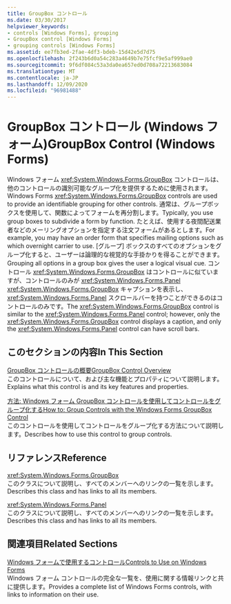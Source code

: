 ```yaml
---
title: GroupBox コントロール
ms.date: 03/30/2017
helpviewer_keywords:
- controls [Windows Forms], grouping
- GroupBox control [Windows Forms]
- grouping controls [Windows Forms]
ms.assetid: ee7fb3ed-2fae-4df3-bdeb-15d42e5d7d75
ms.openlocfilehash: 2f243b6d0a54c283a4649b7e75fcf9e5af999ae0
ms.sourcegitcommit: 9f6df084c53a3da0ea657ed0d708a72213683084
ms.translationtype: MT
ms.contentlocale: ja-JP
ms.lasthandoff: 12/09/2020
ms.locfileid: "96981488"
---
```

# <a name="groupbox-control-windows-forms"></a><span data-ttu-id="1a503-102">GroupBox コントロール (Windows フォーム)</span><span class="sxs-lookup"><span data-stu-id="1a503-102">GroupBox Control (Windows Forms)</span></span>
<span data-ttu-id="1a503-103">Windows フォーム <xref:System.Windows.Forms.GroupBox> コントロールは、他のコントロールの識別可能なグループ化を提供するために使用されます。</span><span class="sxs-lookup"><span data-stu-id="1a503-103">Windows Forms <xref:System.Windows.Forms.GroupBox> controls are used to provide an identifiable grouping for other controls.</span></span> <span data-ttu-id="1a503-104">通常は、グループボックスを使用して、関数によってフォームを再分割します。</span><span class="sxs-lookup"><span data-stu-id="1a503-104">Typically, you use group boxes to subdivide a form by function.</span></span> <span data-ttu-id="1a503-105">たとえば、使用する夜間配送業者などのメーリングオプションを指定する注文フォームがあるとします。</span><span class="sxs-lookup"><span data-stu-id="1a503-105">For example, you may have an order form that specifies mailing options such as which overnight carrier to use.</span></span> <span data-ttu-id="1a503-106">[グループ] ボックスのすべてのオプションをグループ化すると、ユーザーは論理的な視覚的な手掛かりを得ることができます。</span><span class="sxs-lookup"><span data-stu-id="1a503-106">Grouping all options in a group box gives the user a logical visual cue.</span></span> <span data-ttu-id="1a503-107">コントロール <xref:System.Windows.Forms.GroupBox> はコントロールに似ていますが、コントロールのみが <xref:System.Windows.Forms.Panel> <xref:System.Windows.Forms.GroupBox> キャプションを表示し、 <xref:System.Windows.Forms.Panel> スクロールバーを持つことができるのはコントロールのみです。</span><span class="sxs-lookup"><span data-stu-id="1a503-107">The <xref:System.Windows.Forms.GroupBox> control is similar to the <xref:System.Windows.Forms.Panel> control; however, only the <xref:System.Windows.Forms.GroupBox> control displays a caption, and only the <xref:System.Windows.Forms.Panel> control can have scroll bars.</span></span>  
  
## <a name="in-this-section"></a><span data-ttu-id="1a503-108">このセクションの内容</span><span class="sxs-lookup"><span data-stu-id="1a503-108">In This Section</span></span>  
 [<span data-ttu-id="1a503-109">GroupBox コントロールの概要</span><span class="sxs-lookup"><span data-stu-id="1a503-109">GroupBox Control Overview</span></span>](groupbox-control-overview-windows-forms.md)  
 <span data-ttu-id="1a503-110">このコントロールについて、および主な機能とプロパティについて説明します。</span><span class="sxs-lookup"><span data-stu-id="1a503-110">Explains what this control is and its key features and properties.</span></span>  
  
 [<span data-ttu-id="1a503-111">方法: Windows フォーム GroupBox コントロールを使用してコントロールをグループ化する</span><span class="sxs-lookup"><span data-stu-id="1a503-111">How to: Group Controls with the Windows Forms GroupBox Control</span></span>](how-to-group-controls-with-the-windows-forms-groupbox-control.md)  
 <span data-ttu-id="1a503-112">このコントロールを使用してコントロールをグループ化する方法について説明します。</span><span class="sxs-lookup"><span data-stu-id="1a503-112">Describes how to use this control to group controls.</span></span>  
  
## <a name="reference"></a><span data-ttu-id="1a503-113">リファレンス</span><span class="sxs-lookup"><span data-stu-id="1a503-113">Reference</span></span>  
 <xref:System.Windows.Forms.GroupBox>  
 <span data-ttu-id="1a503-114">このクラスについて説明し、すべてのメンバーへのリンクの一覧を示します。</span><span class="sxs-lookup"><span data-stu-id="1a503-114">Describes this class and has links to all its members.</span></span>  
  
 <xref:System.Windows.Forms.Panel>  
 <span data-ttu-id="1a503-115">このクラスについて説明し、すべてのメンバーへのリンクの一覧を示します。</span><span class="sxs-lookup"><span data-stu-id="1a503-115">Describes this class and has links to all its members.</span></span>  
  
## <a name="related-sections"></a><span data-ttu-id="1a503-116">関連項目</span><span class="sxs-lookup"><span data-stu-id="1a503-116">Related Sections</span></span>  
 [<span data-ttu-id="1a503-117">Windows フォームで使用するコントロール</span><span class="sxs-lookup"><span data-stu-id="1a503-117">Controls to Use on Windows Forms</span></span>](controls-to-use-on-windows-forms.md)  
 <span data-ttu-id="1a503-118">Windows フォーム コントロールの完全な一覧を、使用に関する情報リンクと共に提供します。</span><span class="sxs-lookup"><span data-stu-id="1a503-118">Provides a complete list of Windows Forms controls, with links to information on their use.</span></span>
